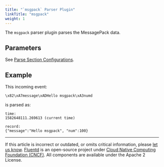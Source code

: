 ```yaml
---
title: "`msgpack` Parser Plugin"
linkTitle: "msgpack"
weight: 1
---
```


The `msgpack` parser plugin parses the MessagePack data.

## Parameters

See [Parse Section Configurations](/configuration/parse-section.md).

## Example

This incoming event:

```
\x82\xA7message\xADHello msgpack\xA3numd
```

is parsed as:

```
time:
1582648111.269613 (current time)

record:
{"message":"Hello msgpack", "num":100}
```

---

If this article is incorrect or outdated, or omits critical information, please
[let us know](https://github.com/fluent/fluentd-docs-gitbook/issues?state=open).
[Fluentd](http://www.fluentd.org/) is an open-source project under
[Cloud Native Computing Foundation (CNCF)](https://cncf.io/). All components are
available under the Apache 2 License.
